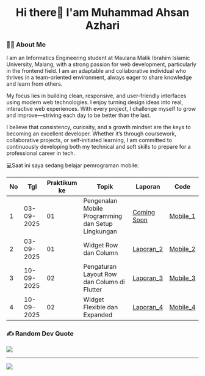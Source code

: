  <h1 align="center">Hi there👋 I'am Muhammad Ahsan Azhari</h1>

 <h3 align="left">👩‍💻  About Me</h3>
<p>I am an Informatics Engineering student at Maulana Malik Ibrahim Islamic University, Malang, with a strong passion for web development, particularly in the frontend field. I am an adaptable and collaborative individual who thrives in a team-oriented environment, always eager to share knowledge and learn from others.

My focus lies in building clean, responsive, and user-friendly interfaces using modern web technologies. I enjoy turning design ideas into real, interactive web experiences. With every project, I challenge myself to grow and improve—striving each day to be better than the last.

I believe that consistency, curiosity, and a growth mindset are the keys to becoming an excellent developer. Whether it’s through coursework, collaborative projects, or self-initiated learning, I am committed to continuously developing both my technical and soft skills to prepare for a professional career in tech.</p>


💻Saat ini saya sedang belajar pemrograman mobile:

| No  | Tgl  | Praktikum ke  | Topik  | Laporan | Code |
| ------------ | ------------ | ------------ | ------------ | ------------ | ------------ | 
|  1 | 03-09-2025  | 01  | Pengenalan Mobile Programming dan Setup Lingkungan  | [Coming Soon]() | [Mobile_1](https://github.com/sannn-s/Mobile_Praktikum1) |
|  2 | 03-09-2025  | 01  | Widget Row dan Column  | [Laporan_2](https://docs.google.com/document/d/1wie0WZLUFwCLTRCIop5fmH-7mAGyVkCN/edit?usp=sharing&ouid=104944616880503288967&rtpof=true&sd=true "Template laporan")| [Mobile_2](https://github.com/sannn-s/Mobile_Praktikum2)|
|  3 | 10-09-2025  | 02  | Pengaturan Layout Row dan Column di Flutter  | [Laporan_3](https://docs.google.com/document/d/1MSCqf-WB-C1Pri0pNnt_6IYj1qqeKhns/edit)| [Mobile_3](https://github.com/sannn-s/Mobile_Praktikum3)|
|  4 | 10-09-2025  | 02  | Widget Flexible dan Expanded  | [Laporan_4](https://docs.google.com/document/d/1kXzjauXi6aiI6xJU2BNws0vBFqByFLuy/edit)| [Mobile_4](https://github.com/sannn-s/Mobile_Praktikum4)|


### <h3 align="left">✍️ Random Dev Quote</h3>
![](https://quotes-github-readme.vercel.app/api?type=horizontal&theme=radical)

---
[![](https://visitcount.itsvg.in/api?id=sannn-s&icon=0&color=0)](https://visitcount.itsvg.in)


<!-- Proudly created with GPRM ( https://gprm.itsvg.in ) -->
